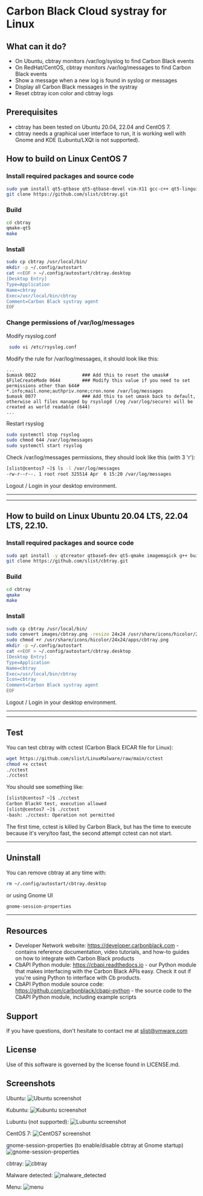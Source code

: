# Carbon Black Cloud systray for Linux

## What can it do? 

* On Ubuntu, cbtray monitors /var/log/syslog to find Carbon Black events
* On RedHat/CentOS, cbtray monitors /var/log/messages to find Carbon Black events
* Show a message when a new log is found in syslog or messages
* Display all Carbon Black messages in the systray
* Reset cbtray icon color and cbtray logs

## Prerequisites

* cbtray has been tested on Ubuntu 20.04, 22.04 and CentOS 7.
* cbtray needs a graphical user interface to run, it is working well with Gnome and KDE (Lubuntu/LXQt is not supported).

## How to build on Linux CentOS 7

### Install required packages and source code
``` sh
sudo yum install qt5-qtbase qt5-qtbase-devel vim-X11 gcc-c++ qt5-linguist git
git clone https://github.com/slist/cbtray.git
```

### Build
``` sh
cd cbtray
qmake-qt5
make
``` 

### Install

``` sh
sudo cp cbtray /usr/local/bin/
mkdir -p ~/.config/autostart
cat <<EOF > ~/.config/autostart/cbtray.desktop 
[Desktop Entry]
Type=Application
Name=cbtray
Exec=/usr/local/bin/cbtray
Comment=Carbon Black systray agent
EOF
``` 

### Change permissions of /var/log/messages

Modify rsyslog.conf
``` sh
 sudo vi /etc/rsyslog.conf
``` 

Modify the rule for /var/log/messages, it should look like this:
```
...
$umask 0022                 ### Add this to reset the umask#
$FileCreateMode 0644        ### Modify this value if you need to set permissions other than 644#
*.info;mail.none;authpriv.none;cron.none /var/log/messages
$umask 0077                 ### Add this to set umask back to default, otherwise all files managed by rsyslogd (/eg /var/log/secure) will be created as world readable (644)
...
```

Restart rsyslog

``` sh
sudo systemctl stop rsyslog
sudo chmod 644 /var/log/messages
sudo systemctl start rsyslog
``` 

Check /var/log/messages permissions, they should look like this (with 3 'r'):
``` sh
[slist@centos7 ~]$ ls -l /var/log/messages
-rw-r--r--. 1 root root 325514 Apr  6 15:20 /var/log/messages
``` 
Logout / Login in your desktop environment.

***
***
## How to build on Linux Ubuntu 20.04 LTS, 22.04 LTS, 22.10.

### Install required packages and source code
``` sh
sudo apt install -y qtcreator qtbase5-dev qt5-qmake imagemagick g++ build-essential git
git clone https://github.com/slist/cbtray.git
```

### Build
``` sh
cd cbtray
qmake
make
``` 

### Install

``` sh
sudo cp cbtray /usr/local/bin/
sudo convert images/cbtray.png -resize 24x24 /usr/share/icons/hicolor/24x24/apps/cbtray.png
sudo chmod +r /usr/share/icons/hicolor/24x24/apps/cbtray.png
mkdir -p ~/.config/autostart
cat <<EOF > ~/.config/autostart/cbtray.desktop 
[Desktop Entry]
Type=Application
Name=cbtray
Exec=/usr/local/bin/cbtray
Icon=cbtray
Comment=Carbon Black systray agent
EOF
``` 
Logout / Login in your desktop environment.

***
***
## Test

You can test cbtray with cctest (Carbon Black EICAR file for Linux):
``` sh
wget https://github.com/slist/LinuxMalware/raw/main/cctest
chmod +x cctest
./cctest
./cctest
```

You should see something like:

``` sh
[slist@centos7 ~]$ ./cctest
Carbon Black© test, execution allowed
[slist@centos7 ~]$ ./cctest
-bash: ./cctest: Operation not permitted
```

The first time, cctest is killed by Carbon Black, but has the time to execute because it's very/too fast, the second attempt cctest can not start.

***
## Uninstall

You can remove cbtray at any time with:
``` sh
rm ~/.config/autostart/cbtray.desktop
```

or using Gnome UI
``` sh
gnome-session-properties 
```

***
## Resources

* Developer Network website: https://developer.carbonblack.com - contains reference documentation, video tutorials, and how-to guides on how to integrate with Carbon Black products
* CbAPI Python module: https://cbapi.readthedocs.io - our Python module that makes interfacing with the Carbon Black APIs easy. Check it out if you're using Python to interface with Cb products.
* CbAPI Python module source code: https://github.com/carbonblack/cbapi-python - the source code to the CbAPI Python module, including example scripts

## Support

If you have questions, don't hesitate to contact me at slist@vmware.com

## License

Use of this software is governed by the license found in LICENSE.md.

## Screenshots

Ubuntu:
![Ubuntu screenshot](./screenshots/ubuntu.png)

Kubuntu:
![Kubuntu screenshot](./screenshots/kubuntu.png)

Lubuntu (not supported):
![Lubuntu screenshot](./screenshots/lubuntu.png)


CentOS 7:
![CentOS7 screenshot](./screenshots/centos7.png)

gnome-session-properties (to enable/disable cbtray at Gnome startup)
![gnome-session-properties](./screenshots/gnome-session-properties.png)

cbtray:
![cbtray](./screenshots/cbtray.png)

Malware detected:
![malware_detected](./screenshots/malware_detected.png)

Menu:
![menu](./screenshots/menu.png)
